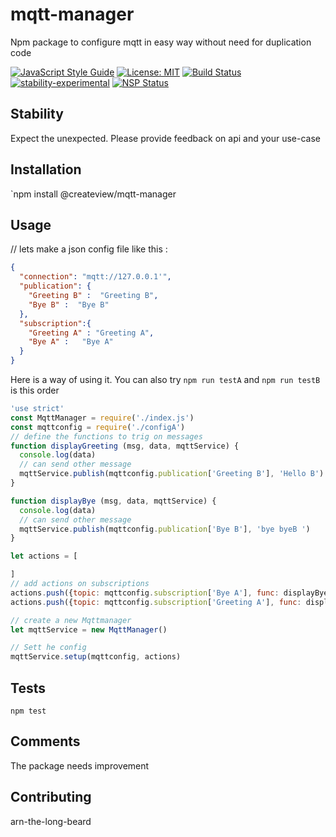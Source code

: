 # mqtt-manager
Npm package to configure mqtt in easy way  without need for duplication code

[![JavaScript Style Guide](https://img.shields.io/badge/code_style-standard-brightgreen.svg)](https://standardjs.com)
[![License: MIT](https://img.shields.io/badge/License-MIT-yellow.svg)](https://opensource.org/licenses/MIT)
[![Build Status](https://travis-ci.org/CreateView/mqtt-service.svg?branch=master)](https://travis-ci.org/CreateView/mqtt-service)
[![stability-experimental](https://img.shields.io/badge/stability-experimental-orange.svg)](https://github.com/dominictarr/stability)
[![NSP Status](https://nodesecurity.io/orgs/createview/projects/9a685f47-82f6-41dc-bc8b-e8b4753b29d7/badge)](https://nodesecurity.io/orgs/createview/projects/9a685f47-82f6-41dc-bc8b-e8b4753b29d7)

## Stability

Expect the unexpected. Please provide feedback on api and your use-case

## Installation

  `npm install @createview/mqtt-manager

## Usage

// lets make a json config file like this :
```json
{
  "connection": "mqtt://127.0.0.1'",
  "publication": {
    "Greeting B" :  "Greeting B",
    "Bye B" :  "Bye B"
  },
  "subscription":{
    "Greeting A" : "Greeting A",
    "Bye A" :   "Bye A"
  }
}
```

Here is a way of using it. You can also try `npm run testA` and `npm run testB` is this order

```javascript
'use strict'
const MqttManager = require('./index.js')
const mqttconfig = require('./configA')
// define the functions to trig on messages
function displayGreeting (msg, data, mqttService) {
  console.log(data)
  // can send other message
  mqttService.publish(mqttconfig.publication['Greeting B'], 'Hello B')
}

function displayBye (msg, data, mqttService) {
  console.log(data)
  // can send other message
  mqttService.publish(mqttconfig.publication['Bye B'], 'bye byeB ')
}

let actions = [

]
// add actions on subscriptions
actions.push({topic: mqttconfig.subscription['Bye A'], func: displayBye})
actions.push({topic: mqttconfig.subscription['Greeting A'], func: displayGreeting})

// create a new Mqttmanager
let mqttService = new MqttManager()

// Sett he config
mqttService.setup(mqttconfig, actions)

```

## Tests

`npm test`

## Comments

The package needs improvement

## Contributing

arn-the-long-beard